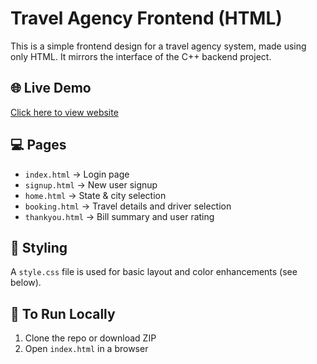 # Travel Agency Frontend (HTML)

This is a simple frontend design for a travel agency system, made using only HTML. It mirrors the interface of the C++ backend project.

## 🌐 Live Demo
[Click here to view website](https://anupmallannavar.github.io/Travel-Agency-Frontend/)

## 💻 Pages
- `index.html` → Login page
- `signup.html` → New user signup
- `home.html` → State & city selection
- `booking.html` → Travel details and driver selection
- `thankyou.html` → Bill summary and user rating

## 💅 Styling
A `style.css` file is used for basic layout and color enhancements (see below).

## 🔧 To Run Locally
1. Clone the repo or download ZIP
2. Open `index.html` in a browser
